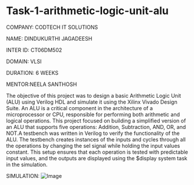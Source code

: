 # Task-1-arithmetic-logic-unit-alu

COMPANY: CODTECH IT SOLUTIONS

NAME: DINDUKURTHI JAGADEESH

INTER ID: CT06DM502

DOMAIN: VLSI

DURATION: 6 WEEKS

MENTOR:NEELA SANTHOSH

The objective of this project was to design a basic Arithmetic Logic Unit (ALU) using Verilog HDL and simulate it using the Xilinx Vivado Design Suite. An ALU is a critical component in the architecture of a microprocessor or CPU, responsible for performing both arithmetic and logical operations. This project focused on building a simplified version of an ALU that supports five operations: Addition, Subtraction, AND, OR, and NOT.A testbench was written in Verilog to verify the functionality of the ALU. The testbench creates instances of the inputs and cycles through all the operations by changing the sel signal while holding the input values constant. This setup ensures that each operation is tested with predictable input values, and the outputs are displayed using the $display system task in the simulation.

SIMULATION:
![Image](https://github.com/user-attachments/assets/a7a5b563-f840-49fc-a81a-a5f05d56e0a2)
